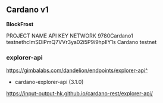 ## Cardano v1

**BlockFrost**

PROJECT NAME            API KEY                                         NETWORK
9780Cardano1            testnethcImSDiPmQ7VVr3ya02i5P9i9hpIlY1s         Cardano testnet

### explorer-api

https://gimbalabs.com/dandelion/endpoints/explorer-api^


* cardano-explorer-api (3.1.0)

https://input-output-hk.github.io/cardano-rest/explorer-api/

